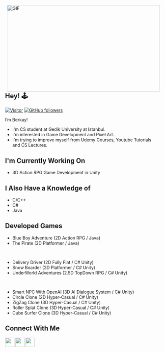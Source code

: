 <img align="right" alt="GIF" src="https://c.tenor.com/rCaIUO0MP-EAAAAC/mario-pixel-art.gif" width="498" height="280" />
<h2> Hey! 🕹️  </h2>

[![Visitor](https://visitor-badge.laobi.icu/badge?page_id=berkayw.berkayw)](https://github.com/berkayw) [![GitHub followers](https://img.shields.io/github/followers/berkayw.svg?style=social&label=Follow)](https://github.com/berkayw?tab=followers)

  I’m Berkay!
  <br />
    
* I'm CS student at Gedik University at Istanbul.
* I'm interested in Game Development and Pixel Art.
* I'm trying to improve myself from Udemy Courses, Youtube Tutorials and CS Lectures.
<h2> I'm Currently Working On </h2>
 
 * 3D Action RPG Game Development in Unity

<h2> I Also Have a Knowledge of </h2>

 * C/C++ 
 * C#    
 * Java  
 
 <h2> Developed Games </h2>

 * Blue Boy Adventure (2D Action RPG / Java)
 * The Pirate (2D Platformer / Java)
 
 <br />
 
 * Delivery Driver (2D Fully Flat / C# Unity)
 * Snow Boarder (2D Platformer / C# Unity)
 * UnderWorld Adventures (2.5D TopDown RPG / C# Unity)

 <br />
 
 * Smart NPC With OpenAI (3D AI Dialogue System / C# Unity)
 * Circle Clone (2D Hyper-Casual / C# Unity)
 * ZigZag Clone (3D Hyper-Casual / C# Unity)
 * Roller Splat Clone (3D Hyper-Casual / C# Unity)
 * Cube Surfer Clone (3D Hyper-Casual / C# Unity)
 
 

<h2> Connect With Me </h2>


[<img align="left" height="30" width="30" src="https://upload.wikimedia.org/wikipedia/commons/thumb/e/e7/Instagram_logo_2016.svg/2048px-Instagram_logo_2016.svg.png" />][instagram]
[<img align="left" height="30" width="30" src="https://static1.anpoimages.com/wordpress/wp-content/uploads/2020/10/06/icon-google-gmail-new.png?q=80&fit=crop&w=355&dpr=1.5" />][gmail]
[<img align="left" height="30" width="30" src="https://upload.wikimedia.org/wikipedia/commons/thumb/c/ca/LinkedIn_logo_initials.png/640px-LinkedIn_logo_initials.png" />][linkedin]

<br />

[instagram]: https://www.instagram.com/berkayw_
[gmail]: mailto:berkayw737@gmail.com
[linkedin]: https://www.linkedin.com/in/berkayw/
